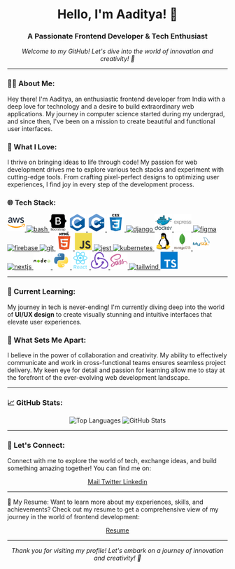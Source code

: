 <h1 align="center">Hello, I'm Aaditya! 👋</h1>
<h3 align="center">A Passionate Frontend Developer & Tech Enthusiast</h3>

<p align="center">
  <em>
    Welcome to my GitHub! Let's dive into the world of innovation and creativity! 🚀
  </em>
</p>

---

### 👨‍💻 About Me:

Hey there! I'm Aaditya, an enthusiastic frontend developer from India with a deep love for technology and a desire to build extraordinary web applications. My journey in computer science started during my undergrad, and since then, I've been on a mission to create beautiful and functional user interfaces.

### 🚀 What I Love:

I thrive on bringing ideas to life through code! My passion for web development drives me to explore various tech stacks and experiment with cutting-edge tools. From crafting pixel-perfect designs to optimizing user experiences, I find joy in every step of the development process.

### 🌐 Tech Stack:

<p align="left"> <a href="https://aws.amazon.com" target="_blank" rel="noreferrer"> <img src="https://raw.githubusercontent.com/devicons/devicon/master/icons/amazonwebservices/amazonwebservices-original-wordmark.svg" alt="aws" width="40" height="40"/> </a> <a href="https://www.gnu.org/software/bash/" target="_blank" rel="noreferrer"> <img src="https://www.vectorlogo.zone/logos/gnu_bash/gnu_bash-icon.svg" alt="bash" width="40" height="40"/> </a> <a href="https://getbootstrap.com" target="_blank" rel="noreferrer"> <img src="https://raw.githubusercontent.com/devicons/devicon/master/icons/bootstrap/bootstrap-plain-wordmark.svg" alt="bootstrap" width="40" height="40"/> </a> <a href="https://www.cprogramming.com/" target="_blank" rel="noreferrer"> <img src="https://raw.githubusercontent.com/devicons/devicon/master/icons/c/c-original.svg" alt="c" width="40" height="40"/> </a> <a href="https://www.w3schools.com/cpp/" target="_blank" rel="noreferrer"> <img src="https://raw.githubusercontent.com/devicons/devicon/master/icons/cplusplus/cplusplus-original.svg" alt="cplusplus" width="40" height="40"/> </a> <a href="https://www.w3schools.com/css/" target="_blank" rel="noreferrer"> <img src="https://raw.githubusercontent.com/devicons/devicon/master/icons/css3/css3-original-wordmark.svg" alt="css3" width="40" height="40"/> </a> <a href="https://www.djangoproject.com/" target="_blank" rel="noreferrer"> <img src="https://cdn.worldvectorlogo.com/logos/django.svg" alt="django" width="40" height="40"/> </a> <a href="https://www.docker.com/" target="_blank" rel="noreferrer"> <img src="https://raw.githubusercontent.com/devicons/devicon/master/icons/docker/docker-original-wordmark.svg" alt="docker" width="40" height="40"/> </a> <a href="https://expressjs.com" target="_blank" rel="noreferrer"> <img src="https://raw.githubusercontent.com/devicons/devicon/master/icons/express/express-original-wordmark.svg" alt="express" width="40" height="40"/> </a> <a href="https://www.figma.com/" target="_blank" rel="noreferrer"> <img src="https://www.vectorlogo.zone/logos/figma/figma-icon.svg" alt="figma" width="40" height="40"/> </a> <a href="https://firebase.google.com/" target="_blank" rel="noreferrer"> <img src="https://www.vectorlogo.zone/logos/firebase/firebase-icon.svg" alt="firebase" width="40" height="40"/> </a> <a href="https://git-scm.com/" target="_blank" rel="noreferrer"> <img src="https://www.vectorlogo.zone/logos/git-scm/git-scm-icon.svg" alt="git" width="40" height="40"/> </a> <a href="https://www.w3.org/html/" target="_blank" rel="noreferrer"> <img src="https://raw.githubusercontent.com/devicons/devicon/master/icons/html5/html5-original-wordmark.svg" alt="html5" width="40" height="40"/> </a> <a href="https://developer.mozilla.org/en-US/docs/Web/JavaScript" target="_blank" rel="noreferrer"> <img src="https://raw.githubusercontent.com/devicons/devicon/master/icons/javascript/javascript-original.svg" alt="javascript" width="40" height="40"/> </a> <a href="https://jestjs.io" target="_blank" rel="noreferrer"> <img src="https://www.vectorlogo.zone/logos/jestjsio/jestjsio-icon.svg" alt="jest" width="40" height="40"/> </a> <a href="https://kubernetes.io" target="_blank" rel="noreferrer"> <img src="https://www.vectorlogo.zone/logos/kubernetes/kubernetes-icon.svg" alt="kubernetes" width="40" height="40"/> </a> <a href="https://www.linux.org/" target="_blank" rel="noreferrer"> <img src="https://raw.githubusercontent.com/devicons/devicon/master/icons/linux/linux-original.svg" alt="linux" width="40" height="40"/> </a> <a href="https://www.mongodb.com/" target="_blank" rel="noreferrer"> <img src="https://raw.githubusercontent.com/devicons/devicon/master/icons/mongodb/mongodb-original-wordmark.svg" alt="mongodb" width="40" height="40"/> </a> <a href="https://www.mysql.com/" target="_blank" rel="noreferrer"> <img src="https://raw.githubusercontent.com/devicons/devicon/master/icons/mysql/mysql-original-wordmark.svg" alt="mysql" width="40" height="40"/> </a> <a href="https://nextjs.org/" target="_blank" rel="noreferrer"> <img src="https://cdn.worldvectorlogo.com/logos/nextjs-2.svg" alt="nextjs" width="40" height="40"/> </a> <a href="https://nodejs.org" target="_blank" rel="noreferrer"> <img src="https://raw.githubusercontent.com/devicons/devicon/master/icons/nodejs/nodejs-original-wordmark.svg" alt="nodejs" width="40" height="40"/> </a> <a href="https://www.python.org" target="_blank" rel="noreferrer"> <img src="https://raw.githubusercontent.com/devicons/devicon/master/icons/python/python-original.svg" alt="python" width="40" height="40"/> </a> <a href="https://reactjs.org/" target="_blank" rel="noreferrer"> <img src="https://raw.githubusercontent.com/devicons/devicon/master/icons/react/react-original-wordmark.svg" alt="react" width="40" height="40"/> </a> <a href="https://redux.js.org" target="_blank" rel="noreferrer"> <img src="https://raw.githubusercontent.com/devicons/devicon/master/icons/redux/redux-original.svg" alt="redux" width="40" height="40"/> </a> <a href="https://sass-lang.com" target="_blank" rel="noreferrer"> <img src="https://raw.githubusercontent.com/devicons/devicon/master/icons/sass/sass-original.svg" alt="sass" width="40" height="40"/> </a> <a href="https://tailwindcss.com/" target="_blank" rel="noreferrer"> <img src="https://www.vectorlogo.zone/logos/tailwindcss/tailwindcss-icon.svg" alt="tailwind" width="40" height="40"/> </a> <a href="https://www.typescriptlang.org/" target="_blank" rel="noreferrer"> <img src="https://raw.githubusercontent.com/devicons/devicon/master/icons/typescript/typescript-original.svg" alt="typescript" width="40" height="40"/> </a> </p>

---

### 🌱 Current Learning:

My journey in tech is never-ending! I'm currently diving deep into the world of **UI/UX design** to create visually stunning and intuitive interfaces that elevate user experiences.

### 🌟 What Sets Me Apart:

I believe in the power of collaboration and creativity. My ability to effectively communicate and work in cross-functional teams ensures seamless project delivery. My keen eye for detail and passion for learning allow me to stay at the forefront of the ever-evolving web development landscape.

---

### 📈 GitHub Stats:

<p align="center">
  <img src="https://github-readme-stats.vercel.app/api/top-langs?username=aadixc0de&show_icons=true&locale=en&layout=compact" alt="Top Languages" height="150"/>
  <img src="https://github-readme-stats.vercel.app/api?username=aadixc0de&show_icons=true&locale=en" alt="GitHub Stats" height="150"/>
</p>

---

### 🎉 Let's Connect:
Connect with me to explore the world of tech, exchange ideas, and build something amazing together! You can find me on:

<p align="center">
  <a href="mailto:aadityaz2077@gmail.com">
    Mail
  </a>
  <a href="https://twitter.com/AadiChowdhury7" target="_blank">
    Twitter
  </a>
  <a href="https://www.linkedin.com/in/aaditya-chowdhury-14a5a921b" target="_blank">
    Linkedin
  </a>
</p>

---

📄 My Resume:
Want to learn more about my experiences, skills, and achievements? Check out my resume to get a comprehensive view of my journey in the world of frontend development:

<p align="center">
  <a href="https://drive.google.com/file/d/1s5TAmjB1stNI9qF5Dz3Rju1--pePXnA0/view?usp=drive_link">
      Resume
  </a>
</p>

---

<div align="center">
  <em>
    Thank you for visiting my profile! Let's embark on a journey of innovation and creativity! 🌟
  </em>
</div>
